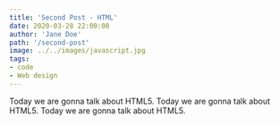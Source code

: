 ```yaml
---
title: 'Second Post - HTML'
date: 2020-03-28 22:00:00
author: 'Jane Doe'
path: '/second-post'
image: ../../images/javascript.jpg
tags:
- code
- Web design
---
```


Today we are gonna talk about HTML5. Today we are gonna talk about HTML5. Today we are gonna talk about HTML5.